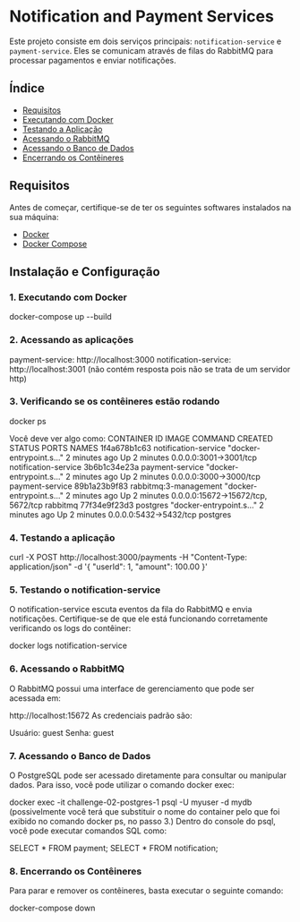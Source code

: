 # Notification and Payment Services

Este projeto consiste em dois serviços principais: `notification-service` e `payment-service`. Eles se comunicam através de filas do RabbitMQ para processar pagamentos e enviar notificações.

## Índice

- [Requisitos](#requisitos)
- [Executando com Docker](#executando-com-docker)
- [Testando a Aplicação](#testando-a-aplicação)
- [Acessando o RabbitMQ](#acessando-o-rabbitmq)
- [Acessando o Banco de Dados](#acessando-o-banco-de-dados)
- [Encerrando os Contêineres](#encerrando-os-contêineres)

## Requisitos

Antes de começar, certifique-se de ter os seguintes softwares instalados na sua máquina:

- [Docker](https://www.docker.com/)
- [Docker Compose](https://docs.docker.com/compose/)

## Instalação e Configuração

### 1. Executando com Docker

docker-compose up --build

### 2. Acessando as aplicações

payment-service: http://localhost:3000
notification-service: http://localhost:3001 (não contém resposta pois não se trata de um servidor http)

### 3. Verificando se os contêineres estão rodando

docker ps

Você deve ver algo como:
CONTAINER ID   IMAGE                           COMMAND                  CREATED        STATUS        PORTS                              NAMES
1f4a678b1c63   notification-service            "docker-entrypoint.s…"   2 minutes ago  Up 2 minutes  0.0.0.0:3001->3001/tcp             notification-service
3b6b1c34e23a   payment-service                 "docker-entrypoint.s…"   2 minutes ago  Up 2 minutes  0.0.0.0:3000->3000/tcp             payment-service
89b1a23b9f83   rabbitmq:3-management           "docker-entrypoint.s…"   2 minutes ago  Up 2 minutes  0.0.0.0:15672->15672/tcp, 5672/tcp rabbitmq
77f34e9f23d3   postgres                        "docker-entrypoint.s…"   2 minutes ago  Up 2 minutes  0.0.0.0:5432->5432/tcp             postgres


### 4. Testando a aplicação

curl -X POST http://localhost:3000/payments -H "Content-Type: application/json" -d '{
"userId": 1,
"amount": 100.00
}'

### 5. Testando o notification-service
O notification-service escuta eventos da fila do RabbitMQ e envia notificações. Certifique-se de que ele está funcionando corretamente verificando os logs do contêiner:

docker logs notification-service

### 6. Acessando o RabbitMQ
O RabbitMQ possui uma interface de gerenciamento que pode ser acessada em:

http://localhost:15672
As credenciais padrão são:

Usuário: guest
Senha: guest


### 7. Acessando o Banco de Dados
O PostgreSQL pode ser acessado diretamente para consultar ou manipular dados. Para isso, você pode utilizar o comando docker exec:

docker exec -it challenge-02-postgres-1 psql -U myuser -d mydb (possivelmente você terá que substituir o nome do container pelo que foi exibido no comando docker ps, no passo 3.)
Dentro do console do psql, você pode executar comandos SQL como:

SELECT * FROM payment;
SELECT * FROM notification;

### 8. Encerrando os Contêineres
Para parar e remover os contêineres, basta executar o seguinte comando:

docker-compose down

